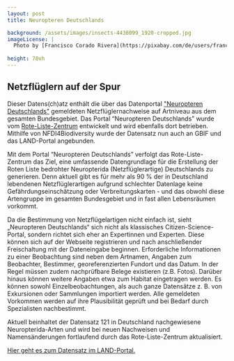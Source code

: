```yaml
---
layout: post 
title: Neuropteren Deutschlands

background: /assets/images/insects-4438099_1920-cropped.jpg
imageLicense: |
  Photo by [Francisco Corado Rivera](https://pixabay.com/de/users/franciscojaviercorador-1727916/?utm_source=link-attribution&utm_medium=referral&utm_campaign=image&utm_content=4438099) via [Pixabay](https://pixabay.com/de/photos/insekten-crisopa-crisopa-gr%C3%BCn-4438099/)
  
height: 70vh
---
```


## Netzflüglern auf der Spur

Dieser Datens(ch)atz enthält die über das Datenportal ["Neuropteren Deutschlands"](https://neuropteren.rotelistezentrum.de/) gemeldeten Netzflüglernachweise auf Artniveau aus dem gesamten Bundesgebiet. Das Portal “Neuropteren Deutschlands” wurde vom [Rote-Liste-Zentrum](https://www.rote-liste-zentrum.de/) entwickelt und wird ebenfalls dort betrieben. Mithilfe von NFDI4Biodiversity wurde der Datensatz nun auch an GBIF und das LAND-Portal angebunden.

Mit dem Portal “Neuropteren Deutschlands” verfolgt das Rote-Liste-Zentrum das Ziel, eine umfassende Datengrundlage für die Erstellung der Roten Liste bedrohter Neuropterida (Netzflüglerartige) Deutschlands zu generieren. Denn aktuell gibt es für mehr als 90 % der in Deutschland lebendenen Netzflüglerartigen aufgrund schlechter Datenlage keine Gefährdungseinschätzung oder Verbreitungskarten - und das obwohl diese Artengruppe im gesamten Bundesgebiet und in fast allen Lebensräumen vorkommt. 

Da die Bestimmung von Netzflügelartigen nicht einfach ist, sieht „Neuropteren Deutschlands“ sich nicht als klassisches Citizen-Science-Portal, sondern richtet  sich eher an Expertinnen und Experten. Diese können sich auf der Webseite registrieren und nach anschließender Freischaltung mit der Dateneingabe beginnen. Erforderliche Informationen zu einer Beobachtung sind neben dem Artnamen, Angaben zum Beobachter, Bestimmer, georeferenzierten Fundort und das Datum. In der Regel müssen zudem nachprüfbare Belege existieren (z.B. Fotos). Darüber hinaus können weitere Angaben etwa zum Habitat eingetragen werden. Es können sowohl Einzelbeobachtungen, als auch ganze Datensätze z. B. von Exkursionen oder Sammlungen importiert werden. Alle gemeldeten Vorkommen werden auf ihre Plausibilität geprüft und bei Bedarf durch Spezialisten nachbestimmt.

Aktuell beinhaltet der Datensatz 121 in Deutschland nachgewiesene Neuropterida-Arten und wird bei neuen Nachweisen und Namensänderungen fortlaufend durch das Rote-Liste-Zentrum aktualisiert.

[Hier geht es zum Datensatz im LAND-Portal.]({{site.url}}occurrence/search/?datasetKey=fb2ad96e-71d0-4735-815a-32371fec99f7) 




